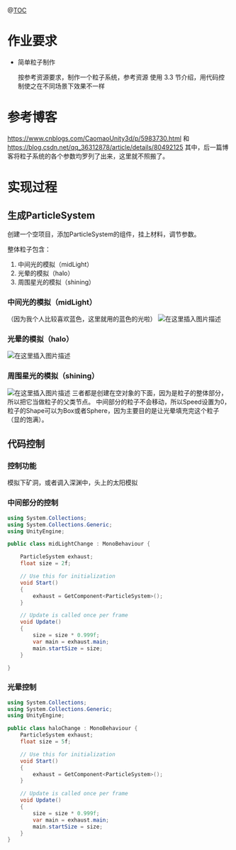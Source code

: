 ﻿@[TOC](目录)
# 作业要求
 - 简单粒子制作

	按参考资源要求，制作一个粒子系统，参考资源
使用 3.3 节介绍，用代码控制使之在不同场景下效果不一样

# 参考博客
https://www.cnblogs.com/CaomaoUnity3d/p/5983730.html
和
https://blog.csdn.net/qq_36312878/article/details/80492125
其中，后一篇博客将粒子系统的各个参数均罗列了出来，这里就不照搬了。

# 实现过程
## 生成ParticleSystem
创建一个空项目，添加ParticleSystem的组件，挂上材料，调节参数。

整体粒子包含：
1. 中间光的模拟（midLight）
2. 光晕的模拟（halo）
3. 周围星光的模拟（shining）

### 中间光的模拟（midLight）
（因为我个人比较喜欢蓝色，这里就用的蓝色的光啦）
![在这里插入图片描述](https://img-blog.csdnimg.cn/20191109195043900.png?x-oss-process=image/watermark,type_ZmFuZ3poZW5naGVpdGk,shadow_10,text_aHR0cHM6Ly9ibG9nLmNzZG4ubmV0L0xMTF9TaWNpbHk=,size_16,color_FFFFFF,t_70)

### 光晕的模拟（halo）
![在这里插入图片描述](https://img-blog.csdnimg.cn/20191109195220488.png?x-oss-process=image/watermark,type_ZmFuZ3poZW5naGVpdGk,shadow_10,text_aHR0cHM6Ly9ibG9nLmNzZG4ubmV0L0xMTF9TaWNpbHk=,size_16,color_FFFFFF,t_70)
### 周围星光的模拟（shining）
![在这里插入图片描述](https://img-blog.csdnimg.cn/20191109195322903.png?x-oss-process=image/watermark,type_ZmFuZ3poZW5naGVpdGk,shadow_10,text_aHR0cHM6Ly9ibG9nLmNzZG4ubmV0L0xMTF9TaWNpbHk=,size_16,color_FFFFFF,t_70)
三者都是创建在空对象的下面，因为是粒子的整体部分，所以把它当做粒子的父类节点。
中间部分的粒子不会移动，所以Speed设置为0，粒子的Shape可以为Box或者Sphere，因为主要目的是让光晕填充完这个粒子（显的饱满）。

## 代码控制
### 控制功能
模拟下矿洞，或者调入深渊中，头上的太阳模拟
### 中间部分的控制
```csharp
using System.Collections;
using System.Collections.Generic;
using UnityEngine;

public class midLightChange : MonoBehaviour {

    ParticleSystem exhaust;
    float size = 2f;

    // Use this for initialization
    void Start()
    {
        exhaust = GetComponent<ParticleSystem>();
    }

    // Update is called once per frame
    void Update()
    {
        size = size * 0.999f;
        var main = exhaust.main;
        main.startSize = size;
    }

}

```
### 光晕控制

```csharp
using System.Collections;
using System.Collections.Generic;
using UnityEngine;

public class haloChange : MonoBehaviour {
    ParticleSystem exhaust;
    float size = 5f;

    // Use this for initialization
    void Start()
    {
        exhaust = GetComponent<ParticleSystem>();
    }

    // Update is called once per frame
    void Update()
    {
        size = size * 0.999f;
        var main = exhaust.main;
        main.startSize = size;
    }
}

```
